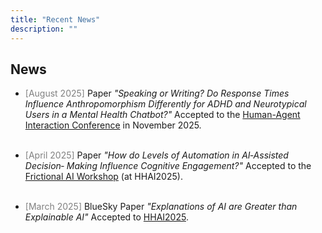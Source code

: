 ```yaml
---
title: "Recent News"
description: ""
---
```



## News
* <span style="color: gray;">[August 2025]</span> Paper _"Speaking or Writing? Do Response Times Influence Anthropomorphism
Differently for ADHD and Neurotypical Users in a Mental Health Chatbot?"_ Accepted to the [Human-Agent Interaction Conference](https://hai-conference.net/hai2025/) in November 2025.
<br> <br>

* <span style="color: gray;">[April 2025]</span> Paper _"How do Levels of Automation in AI‑Assisted Decision‑ Making Influence Cognitive Engagement?"_ Accepted to the [Frictional AI Workshop](https://sites.google.com/view/frictional-ai/home?authuser=0) (at HHAI2025).
<br> <br>

* <span style="color: gray;">[March 2025]</span> BlueSky Paper _"Explanations of AI are Greater than Explainable AI"_ Accepted to [HHAI2025](https://hhai-conference.org/2025/).
<br> <br>
